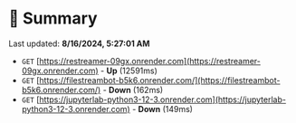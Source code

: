 # 📖 Summary
Last updated: **8/16/2024, 5:27:01 AM**

- `GET` [https://restreamer-09gx.onrender.com](https://restreamer-09gx.onrender.com) - **Up** (12591ms)
- `GET` [https://filestreambot-b5k6.onrender.com/](https://filestreambot-b5k6.onrender.com/) - **Down** (162ms)
- `GET` [https://jupyterlab-python3-12-3.onrender.com](https://jupyterlab-python3-12-3.onrender.com) - **Down** (149ms)
